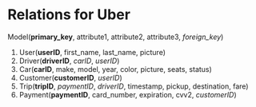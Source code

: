 # Relations for Uber

Model(**primary_key**, attribute1, attribute2, attribute3, *foreign_key*)


1. User(**userID**, first_name, last_name, picture)
2. Driver(**driverID**, *carID*, *userID*)
3. Car(**carID**, make, model, year, color, picture, seats, status)
4. Customer(**customerID**, *userID*)
5. Trip(**tripID**, *paymentID*, *driverID*, timestamp, pickup, destination, fare)
6. Payment(**paymentID**, card_number, expiration, cvv2, *customerID*)

